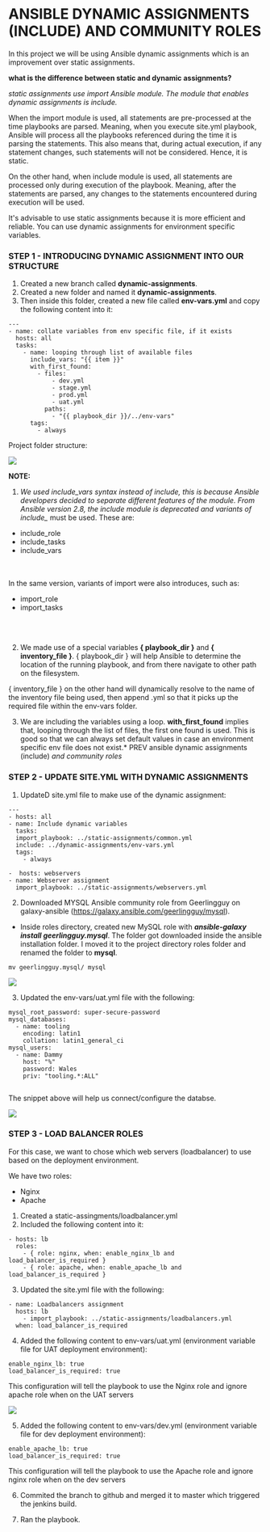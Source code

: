 # ANSIBLE DYNAMIC ASSIGNMENTS (INCLUDE) AND COMMUNITY ROLES

In this project we will be using Ansible dynamic assignments which is an improvement over static assignments.

**what is the difference between static and dynamic assignments?**

*static assignments use import Ansible module. The module that enables dynamic assignments is include.*

When the import module is used, all statements are pre-processed at the time playbooks are parsed. Meaning, when you execute site.yml playbook, Ansible will process all the playbooks referenced during the time it is parsing the statements. This also means that, during actual execution, if any statement changes, such statements will not be considered. Hence, it is static.

On the other hand, when include module is used, all statements are processed only during execution of the playbook. Meaning, after the statements are parsed, any changes to the statements encountered during execution will be used.


  It's advisable to use static assignments because it is more efficient and reliable. You can use dynamic assignments for environment specific variables.


  ### STEP 1 - INTRODUCING DYNAMIC ASSIGNMENT INTO OUR STRUCTURE

  1. Created a new branch called **dynamic-assignments**.
  2. Created a new folder and named it **dynamic-assignments**. 
  3. Then inside this folder, created a new file called **env-vars.yml** and copy the following content into it:

  ```
  ---
  - name: collate variables from env specific file, if it exists
    hosts: all
    tasks:
      - name: looping through list of available files
        include_vars: "{{ item }}"
        with_first_found:
          - files:
              - dev.yml
              - stage.yml
              - prod.yml
              - uat.yml
            paths:
              - "{{ playbook_dir }}/../env-vars"
        tags:
          - always
 ```
Project folder structure:

![](Images/dynamicStructure.PNG)

**NOTE:**

1. *We used include_vars syntax instead of include, this is because Ansible developers decided to separate different features of the module. From Ansible version 2.8, the include module is deprecated and variants of include_* must be used. These are:
- include_role
- include_tasks
- include_vars
<br>
<br>
In the same version, variants of import were also introduces, such as:

- import_role
- import_tasks
<br>
<br>

2. We made use of a special variables **{ playbook_dir }** and **{ inventory_file }**. { playbook_dir } will help Ansible to determine the location of the running playbook, and from there navigate to other path on the filesystem. 

{ inventory_file } on the other hand will dynamically resolve to the name of the inventory file being used, then append .yml so that it picks up the required file within the env-vars folder.

3. We are including the variables using a loop. **with_first_found** implies that, looping through the list of files, the first one found is used. This is good so that we can always set default values in case an environment specific env file does not exist.*
PREV
ansible dynamic assignments (include) *and community roles*



### STEP 2 - UPDATE SITE.YML WITH DYNAMIC ASSIGNMENTS


1. UpdateD site.yml file to make use of the dynamic assignment:

```
---
- hosts: all
- name: Include dynamic variables 
  tasks:
  import_playbook: ../static-assignments/common.yml 
  include: ../dynamic-assignments/env-vars.yml
  tags:
    - always

-  hosts: webservers
- name: Webserver assignment
  import_playbook: ../static-assignments/webservers.yml

```

2. Downloaded MYSQL Ansible community role from Geerlingguy on galaxy-ansible (https://galaxy.ansible.com/geerlingguy/mysql).

- Inside roles directory, created new MySQL role with ***ansible-galaxy install geerlingguy.mysql***. The folder got downloaded inside the ansible installation folder. I moved it to the project directory roles folder and renamed the folder to **mysql**.

```
mv geerlingguy.mysql/ mysql
```
![](Images/downloadRoles.PNG)

3. Updated the env-vars/uat.yml file with the following:
```
mysql_root_password: super-secure-password
mysql_databases:
  - name: tooling
    encoding: latin1
    collation: latin1_general_ci
mysql_users:
  - name: Dammy
    host: "%"
    password: Wales
    priv: "tooling.*:ALL"
 
```
The snippet above will help us connect/configure the databse.

![](Images/uat2.PNG)


### STEP 3 - LOAD BALANCER ROLES

For this case, we want to chose which web servers (loadbalancer) to use based on the deployment environment.

We have two roles:
- Nginx 
- Apache

1. Created a static-assingments/loadbalancer.yml 
2. Included the following content into it:
```
- hosts: lb
  roles:
    - { role: nginx, when: enable_nginx_lb and load_balancer_is_required }
    - { role: apache, when: enable_apache_lb and load_balancer_is_required }

```

3. Updated the site.yml file with the following:
```
- name: Loadbalancers assignment
  hosts: lb
    - import_playbook: ../static-assignments/loadbalancers.yml
  when: load_balancer_is_required
```

4. Added the following content to env-vars/uat.yml (environment variable file for UAT deployment environment):
```
enable_nginx_lb: true
load_balancer_is_required: true
```
This configuration will tell the playbook to use the Nginx role and ignore apache role when on the UAT servers

![](Images/uat.PNG)

5. Added the following content to env-vars/dev.yml (environment variable file for dev deployment environment):

```
enable_apache_lb: true
load_balancer_is_required: true
```

This configuration will tell the playbook to use the Apache role and ignore nginx role when on the dev servers

6. Commited the branch to github and merged it to master which triggered the jenkins build.

7. Ran the playbook.